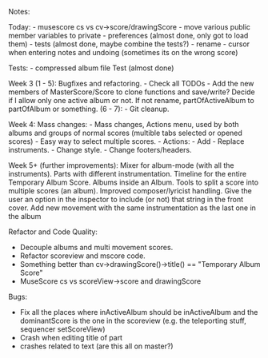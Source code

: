 Notes:

Today:
    - musescore cs vs cv->score/drawingScore
    - move various public member variables to private
    - preferences (almost done, only got to load them)
    - tests (almost done, maybe combine the tests?)
    - rename
    - cursor when entering notes and undoing (sometimes its on the wrong score)

Tests:
    - compressed album file Test (almost done)

Week 3
(1 - 5):
    Bugfixes and refactoring.
    - Check all TODOs
    - Add the new members of MasterScore/Score to clone functions and save/write?
    Decide if I allow only one active album or not. If not rename, partOfActiveAlbum to partOfAlbum or something.
(6 - 7):
    - Git cleanup.

Week 4:
    Mass changes:
     - Mass changes, Actions menu, used by both albums and groups of normal scores (multible tabs selected or opened scores)
     - Easy way to select multiple scores.
     - Actions:
        - Add - Replace instruments.
        - Change style.
        - Change footers/headers.

Week 5+ (further improvements):
    Mixer for album-mode (with all the instruments).
    Parts with different instrumentation.
    Timeline for the entire Temporary Album Score.
    Albums inside an Album.
    Tools to split a score into multiple scores (an album).
    Improved composer/lyricist handling. Give the user an option in the inspector to include (or not) that string in the front cover.
    Add new movement with the same instrumentation as the last one in the album


 Refactor and Code Quality:
 - Decouple albums and multi movement scores.
 - Refactor scoreview and mscore code.
 - Something better than cv->drawingScore()->title() == "Temporary Album Score"
 - MuseScore cs vs scoreView->score and drawingScore

Bugs:
 - Fix all the places where inActiveAlbum should be inActiveAlbum and the dominantScore is the one in the scoreview (e.g. the teleporting stuff, sequencer setScoreView)
 - Crash when editing title of part
 - crashes related to text (are this all on master?)
